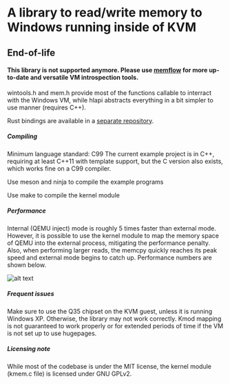# A library to read/write memory to Windows running inside of KVM

## End-of-life
#### This library is not supported anymore. Please use [memflow](https://github.com/memflow/memflow) for more up-to-date and versatile VM introspection tools.

wintools.h and mem.h provide most of the functions callable to interract with the Windows VM, while hlapi abstracts everything in a bit simpler to use manner (requires C++).

Rust bindings are available in a [separate repository](https://github.com/Heep042/vmread-rs).

##### Compiling
Minimum language standard: C99
The current example project is in C++, requiring at least C++11 with template support, but the C version also exists, which works fine on a C99 compiler.

Use meson and ninja to compile the example programs

Use make to compile the kernel module

##### Performance
Internal (QEMU inject) mode is roughly 5 times faster than external mode. However, it is possible to use the kernel module to map the memory space of QEMU into the external process, mitigating the performance penalty. Also, when performing larger reads, the memcpy quickly reaches its peak speed and external mode begins to catch up. Performance numbers are shown below.

![alt text](https://github.com/Heep042/vmread/raw/master/rwperf.png "Read performance")


##### Frequent issues
Make sure to use the Q35 chipset on the KVM guest, unless it is running Windows XP. Otherwise, the library may not work correctly.
Kmod mapping is not guaranteed to work properly or for extended periods of time if the VM is not set up to use hugepages.

##### Licensing note
While most of the codebase is under the MIT license, the kernel module (kmem.c file) is licensed under GNU GPLv2.

